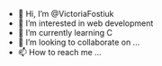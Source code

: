 - 👋 Hi, I’m @VictoriaFostiuk
- 👀 I’m interested in web development
- 🌱 I’m currently learning C 
- 💞️ I’m looking to collaborate on ...
- 📫 How to reach me ...

<!---
VictoriaFostiuk/VictoriaFostiuk is a ✨ special ✨ repository because its `README.md` (this file) appears on your GitHub profile.
You can click the Preview link to take a look at your changes.
--->
